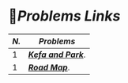 # :pushpin:***Problems Links***
|***N.***| ***Problems***|
|---| --------|
|1| [***Kefa and Park***](https://codeforces.com/problemset/problem/580/C).|
|1| [***Road Map***](https://codeforces.com/problemset/problem/34/D).|
